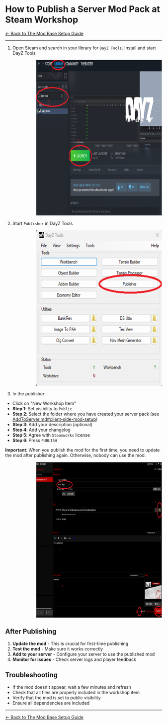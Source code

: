 # How to Publish a Server Mod Pack at Steam Workshop

[← Back to The Mod Base Setup Guide](../README.md)

---

1. Open Steam and search in your library for `DayZ Tools`. Install and start DayZ Tools

<div style="padding-left: 100px">
  <img src="./images/steam_dayz_tools.png" alt="The Mod Base" title="The Mod Base" height="500px">
</div>

2. Start `Publisher` in DayZ Tools

<div style="padding-left: 100px">
  <img src="./images/start_publisher.png" alt="The Mod Base" title="The Mod Base" height="500px">
</div>

3. In the publisher:
- Click on "New Workshop Item"
- **Step 1**: Set visibility to `Public`
- **Step 2**: Select the folder where you have created your server pack (see [AddToServer.md#client-side-mod-setup](AddToServer.md#client-side-mod-setup))
- **Step 3**: Add your description (optional)
- **Step 4**: Add your changelog
- **Step 5**: Agree with `Steamworks` license
- **Step 6**: Press `PUBLISH`

**Important**: When you publish the mod for the first time, you need to update the mod after publishing again. Otherwise, nobody can use the mod.

<div style="padding-left: 100px">
  <img src="./images/dayz_publisher.png" alt="The Mod Base" title="The Mod Base" height="500px">
</div>

## After Publishing

1. **Update the mod** - This is crucial for first-time publishing
2. **Test the mod** - Make sure it works correctly
3. **Add to your server** - Configure your server to use the published mod
4. **Monitor for issues** - Check server logs and player feedback

## Troubleshooting

- If the mod doesn't appear, wait a few minutes and refresh
- Check that all files are properly included in the workshop item
- Verify that the mod is set to public visibility
- Ensure all dependencies are included

---

[← Back to The Mod Base Setup Guide](../README.md)
